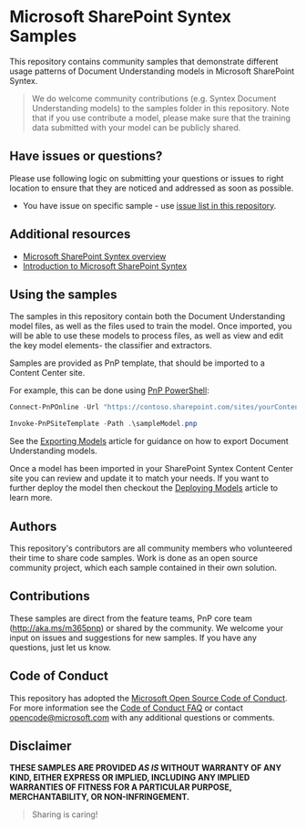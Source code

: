 # Microsoft SharePoint Syntex Samples

This repository contains community samples that demonstrate different usage patterns of Document Understanding models in Microsoft SharePoint Syntex.

> We do welcome community contributions (e.g. Syntex Document Understanding models) to the samples folder in this repository. Note that if you use contribute a model, please make sure that the training data submitted with your model can be publicly shared.

## Have issues or questions?

Please use following logic on submitting your questions or issues to right location to ensure that they are noticed and addressed as soon as possible.

* You have issue on specific sample - use [issue list in this repository](https://github.com/pnp/syntex-samples/issues).

## Additional resources

* [Microsoft SharePoint Syntex overview](https://www.microsoft.com/en-ww/microsoft-365/enterprise/sharepoint-syntex-overview)
* [Introduction to Microsoft SharePoint Syntex](https://docs.microsoft.com/en-us/microsoft-365/contentunderstanding/)

## Using the samples

The samples in this repository contain both the Document Understanding model files, as well as the files used to train the model. Once imported, you will be able to use these models to process files, as well as view and edit the key model elements- the classifier and extractors.

Samples are provided as PnP template, that should be imported to a Content Center site.

For example, this can be done using [PnP PowerShell](https://pnp.github.io/powershell/):

```powershell
Connect-PnPOnline -Url "https://contoso.sharepoint.com/sites/yourContentCenter"

Invoke-PnPSiteTemplate -Path .\sampleModel.pnp
```

See the [Exporting Models](docs/Exporting-Models.md) article for guidance on how to export Document Understanding models.

Once a model has been imported in your SharePoint Syntex Content Center site you can review and update it to match your needs. If you want to further deploy the model then checkout the [Deploying Models](docs/Deploying-Models.md) article to learn more.

## Authors

This repository's contributors are all community members who volunteered their time to share code samples. Work is done as an open source community project, which each sample contained in their own solution.

## Contributions

These samples are direct from the feature teams, PnP core team (http://aka.ms/m365pnp) or shared by the community. We welcome your input on issues and suggestions for new samples. If you have any questions, just let us know.

## Code of Conduct

This repository has adopted the [Microsoft Open Source Code of Conduct](https://opensource.microsoft.com/codeofconduct/). For more information see the [Code of Conduct FAQ](https://opensource.microsoft.com/codeofconduct/faq/) or contact [opencode@microsoft.com](mailto:opencode@microsoft.com) with any additional questions or comments.

## Disclaimer

**THESE SAMPLES ARE PROVIDED *AS IS* WITHOUT WARRANTY OF ANY KIND, EITHER EXPRESS OR IMPLIED, INCLUDING ANY IMPLIED WARRANTIES OF FITNESS FOR A PARTICULAR PURPOSE, MERCHANTABILITY, OR NON-INFRINGEMENT.**

> Sharing is caring!
